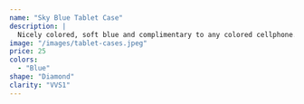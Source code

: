 ```yaml
---
name: "Sky Blue Tablet Case"
description: |
  Nicely colored, soft blue and complimentary to any colored cellphone.
image: "/images/tablet-cases.jpeg"
price: 25
colors:
  - "Blue"
shape: "Diamond"
clarity: "VVS1"
---
```


